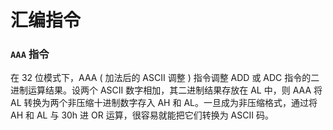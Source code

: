 # 汇编指令

### `AAA` 指令

在 32 位模式下，AAA ( 加法后的 ASCII 调整 ) 指令调整 ADD 或 ADC 指令的二进制运算结果。设两个 ASCII 数字相加，其二进制结果存放在 AL 中，则 AAA 将 AL 转换为两个非压缩十进制数字存入 AH 和 AL。一旦成为非压缩格式，通过将 AH 和 AL 与 30h 进 OR 运算，很容易就能把它们转换为 ASCII 码。